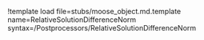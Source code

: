 !template load file=stubs/moose_object.md.template name=RelativeSolutionDifferenceNorm syntax=/Postprocessors/RelativeSolutionDifferenceNorm